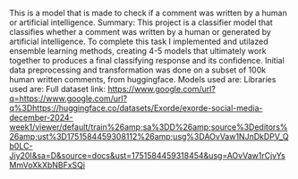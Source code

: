 This is a model that is made to check if a comment was written by a human or artificial intelligence. 
Summary: This project is a classifier model that classifies whether a comment was written by a human or generated by artificial intelligence. To complete this task I implemented and utilazed ensemble learning methods, creating 4-5 models that ultimately work together to produces a final classifying response and its confidence. Initial data preprocessing and transformation was done on a subset of 100k human written comments, from huggingface. Models used are:    Libraries used are:
Full dataset link: https://www.google.com/url?q=https://www.google.com/url?q%3Dhttps://huggingface.co/datasets/Exorde/exorde-social-media-december-2024-week1/viewer/default/train%26amp;sa%3DD%26amp;source%3Deditors%26amp;ust%3D1751584459308112%26amp;usg%3DAOvVaw1NJnDkDPV_Qb0LC-Jiy20I&sa=D&source=docs&ust=1751584459318454&usg=AOvVaw1rCjvYsMmVoXkXbNBFxSQi

